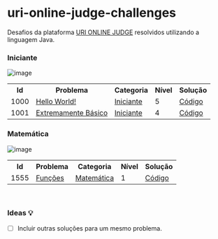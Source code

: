 # uri-online-judge-challenges
Desafios da plataforma <a href="https://www.beecrowd.com.br/judge/pt">URI ONLINE JUDGE</a> resolvidos utilizando a linguagem Java.
### Iniciante
![image](https://user-images.githubusercontent.com/43093680/143137579-19c65664-17aa-42ac-8d72-02fdefe39af5.png)
<table>
  <tr>
    <th>Id</th>
    <th>Problema</th>
    <th>Categoria</th>
    <th>Nível</th>    
    <th>Solução</th>
   </tr>
   <tr>
     <td>1000</td>
     <td><a href="https://www.beecrowd.com.br/judge/pt/problems/view/1000">Hello World!</a></td>
     <td><a href="https://www.beecrowd.com.br/judge/pt/problems/index/1">Iniciante</a></td>
     <td>5</td>
     <td><a href="https://github.com/alexgaia98/uri-online-judge-challenges/tree/master/src/br/com/alexgaia98/uriproblems/helloworld">Código</a></td>
  </tr>
   <tr>
     <td>1001</td>
     <td><a href="https://www.beecrowd.com.br/judge/pt/problems/view/1001">Extremamente Básico</a></td>
     <td><a href="https://www.beecrowd.com.br/judge/pt/problems/index/1">Iniciante</a></td>
     <td>4</td>
     <td><a href="https://github.com/alexgaia98/uri-online-judge-challenges/tree/master/src/br/com/alexgaia98/uriproblems/verybasic">Código</a></td>
  </tr>
  </table>

### Matemática
![image](https://user-images.githubusercontent.com/43093680/143137767-88fa0a03-8fd5-4b6d-a265-d6ed1088830a.png)
<table>
  <tr>
    <th>Id</th>
    <th>Problema</th>
    <th>Categoria</th>
    <th>Nível</th>    
    <th>Solução</th>
   </tr>
   <tr>
     <td>1555</td>
     <td><a href="https://www.beecrowd.com.br/judge/pt/problems/view/1555">Funções</a></td>
     <td><a href="https://www.beecrowd.com.br/judge/pt/problems/index/3">Matemática</a></td>
     <td>1</td>
     <td><a href="https://github.com/alexgaia98/uri-online-judge-challenges/blob/master/src/br/com/alexgaia98/uriproblems/matematic/functions/Functions.java">Código</a></td>
  </tr>  
  </table>
</br>

### Ideas 💡
- [ ] Incluir outras soluções para um mesmo problema.

  
